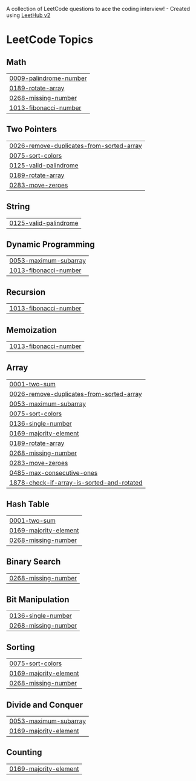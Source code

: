 A collection of LeetCode questions to ace the coding interview! - Created using [LeetHub v2](https://github.com/arunbhardwaj/LeetHub-2.0)
<!---LeetCode Topics Start-->
# LeetCode Topics
## Math
|  |
| ------- |
| [0009-palindrome-number](https://github.com/neeshamandal/coding-solutions_dsa/tree/master/0009-palindrome-number) |
| [0189-rotate-array](https://github.com/neeshamandal/coding-solutions_dsa/tree/master/0189-rotate-array) |
| [0268-missing-number](https://github.com/neeshamandal/coding-solutions_dsa/tree/master/0268-missing-number) |
| [1013-fibonacci-number](https://github.com/neeshamandal/coding-solutions_dsa/tree/master/1013-fibonacci-number) |
## Two Pointers
|  |
| ------- |
| [0026-remove-duplicates-from-sorted-array](https://github.com/neeshamandal/coding-solutions_dsa/tree/master/0026-remove-duplicates-from-sorted-array) |
| [0075-sort-colors](https://github.com/neeshamandal/coding-solutions_dsa/tree/master/0075-sort-colors) |
| [0125-valid-palindrome](https://github.com/neeshamandal/coding-solutions_dsa/tree/master/0125-valid-palindrome) |
| [0189-rotate-array](https://github.com/neeshamandal/coding-solutions_dsa/tree/master/0189-rotate-array) |
| [0283-move-zeroes](https://github.com/neeshamandal/coding-solutions_dsa/tree/master/0283-move-zeroes) |
## String
|  |
| ------- |
| [0125-valid-palindrome](https://github.com/neeshamandal/coding-solutions_dsa/tree/master/0125-valid-palindrome) |
## Dynamic Programming
|  |
| ------- |
| [0053-maximum-subarray](https://github.com/neeshamandal/coding-solutions_dsa/tree/master/0053-maximum-subarray) |
| [1013-fibonacci-number](https://github.com/neeshamandal/coding-solutions_dsa/tree/master/1013-fibonacci-number) |
## Recursion
|  |
| ------- |
| [1013-fibonacci-number](https://github.com/neeshamandal/coding-solutions_dsa/tree/master/1013-fibonacci-number) |
## Memoization
|  |
| ------- |
| [1013-fibonacci-number](https://github.com/neeshamandal/coding-solutions_dsa/tree/master/1013-fibonacci-number) |
## Array
|  |
| ------- |
| [0001-two-sum](https://github.com/neeshamandal/coding-solutions_dsa/tree/master/0001-two-sum) |
| [0026-remove-duplicates-from-sorted-array](https://github.com/neeshamandal/coding-solutions_dsa/tree/master/0026-remove-duplicates-from-sorted-array) |
| [0053-maximum-subarray](https://github.com/neeshamandal/coding-solutions_dsa/tree/master/0053-maximum-subarray) |
| [0075-sort-colors](https://github.com/neeshamandal/coding-solutions_dsa/tree/master/0075-sort-colors) |
| [0136-single-number](https://github.com/neeshamandal/coding-solutions_dsa/tree/master/0136-single-number) |
| [0169-majority-element](https://github.com/neeshamandal/coding-solutions_dsa/tree/master/0169-majority-element) |
| [0189-rotate-array](https://github.com/neeshamandal/coding-solutions_dsa/tree/master/0189-rotate-array) |
| [0268-missing-number](https://github.com/neeshamandal/coding-solutions_dsa/tree/master/0268-missing-number) |
| [0283-move-zeroes](https://github.com/neeshamandal/coding-solutions_dsa/tree/master/0283-move-zeroes) |
| [0485-max-consecutive-ones](https://github.com/neeshamandal/coding-solutions_dsa/tree/master/0485-max-consecutive-ones) |
| [1878-check-if-array-is-sorted-and-rotated](https://github.com/neeshamandal/coding-solutions_dsa/tree/master/1878-check-if-array-is-sorted-and-rotated) |
## Hash Table
|  |
| ------- |
| [0001-two-sum](https://github.com/neeshamandal/coding-solutions_dsa/tree/master/0001-two-sum) |
| [0169-majority-element](https://github.com/neeshamandal/coding-solutions_dsa/tree/master/0169-majority-element) |
| [0268-missing-number](https://github.com/neeshamandal/coding-solutions_dsa/tree/master/0268-missing-number) |
## Binary Search
|  |
| ------- |
| [0268-missing-number](https://github.com/neeshamandal/coding-solutions_dsa/tree/master/0268-missing-number) |
## Bit Manipulation
|  |
| ------- |
| [0136-single-number](https://github.com/neeshamandal/coding-solutions_dsa/tree/master/0136-single-number) |
| [0268-missing-number](https://github.com/neeshamandal/coding-solutions_dsa/tree/master/0268-missing-number) |
## Sorting
|  |
| ------- |
| [0075-sort-colors](https://github.com/neeshamandal/coding-solutions_dsa/tree/master/0075-sort-colors) |
| [0169-majority-element](https://github.com/neeshamandal/coding-solutions_dsa/tree/master/0169-majority-element) |
| [0268-missing-number](https://github.com/neeshamandal/coding-solutions_dsa/tree/master/0268-missing-number) |
## Divide and Conquer
|  |
| ------- |
| [0053-maximum-subarray](https://github.com/neeshamandal/coding-solutions_dsa/tree/master/0053-maximum-subarray) |
| [0169-majority-element](https://github.com/neeshamandal/coding-solutions_dsa/tree/master/0169-majority-element) |
## Counting
|  |
| ------- |
| [0169-majority-element](https://github.com/neeshamandal/coding-solutions_dsa/tree/master/0169-majority-element) |
<!---LeetCode Topics End-->
